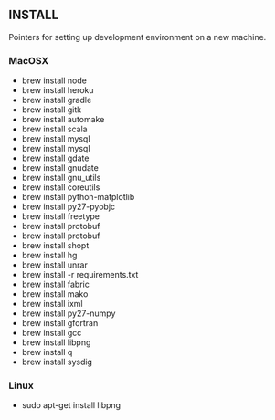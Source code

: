 INSTALL
-------

Pointers for setting up development environment on a new machine.

### MacOSX

-  brew install node
-  brew install heroku
-  brew install gradle
-  brew install gitk
-  brew install automake
-  brew install scala
-  brew install mysql
-  brew install mysql
-  brew install gdate
-  brew install gnudate
-  brew install gnu_utils
-  brew install coreutils
-  brew install python-matplotlib
-  brew install py27-pyobjc
-  brew install freetype
-  brew install protobuf
-  brew install protobuf
-  brew install shopt
-  brew install hg
-  brew install unrar
-  brew install -r requirements.txt
-  brew install fabric
-  brew install mako
-  brew install ixml
-  brew install py27-numpy
-  brew install gfortran
-  brew install gcc
-  brew install libpng
-  brew install q
-  brew install sysdig




### Linux

- sudo apt-get install libpng

